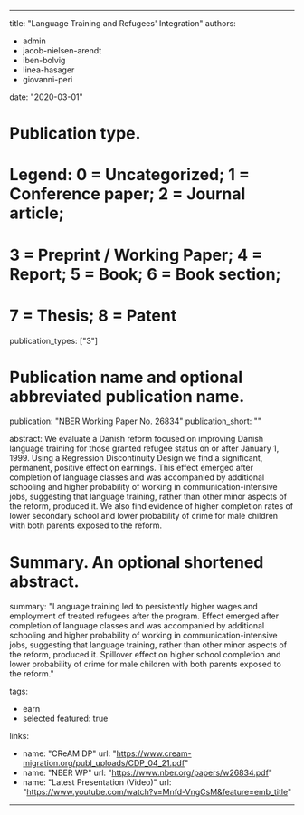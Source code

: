 
---
title: "Language Training and Refugees' Integration"
authors: 
- admin
- jacob-nielsen-arendt
- iben-bolvig
- linea-hasager
- giovanni-peri

date: "2020-03-01"

# Publication type.
# Legend: 0 = Uncategorized; 1 = Conference paper; 2 = Journal article;
# 3 = Preprint / Working Paper; 4 = Report; 5 = Book; 6 = Book section;
# 7 = Thesis; 8 = Patent
publication_types: ["3"]

# Publication name and optional abbreviated publication name.
publication: "NBER Working Paper No. 26834"
publication_short: ""

abstract: We evaluate a Danish reform focused on improving Danish language training for those granted refugee  status  on  or  after  January  1,  1999.   Using  a  Regression  Discontinuity  Design  we  find  a significant,  permanent,  positive effect on earnings. This effect emerged after completion of language classes and was accompanied by additional schooling and higher probability of working in communication-intensive jobs, suggesting that language training, rather than other minor aspects of the reform, produced it. We also find evidence of higher completion rates of lower secondary school and lower probability of crime for male children with both parents exposed to the reform.

# Summary. An optional shortened abstract.
summary: "Language training led to persistently higher wages and employment of treated refugees after the program. Effect emerged after completion of language classes and was accompanied by additional schooling and higher probability of working in communication-intensive jobs, suggesting that language training, rather than other minor aspects of the reform, produced it. Spillover effect on higher school completion and lower probability of crime for male children with both parents exposed to the reform."

tags:
- earn
- selected
featured: true

links:
  - name: "CReAM DP"
    url: "https://www.cream-migration.org/publ_uploads/CDP_04_21.pdf"
  - name: "NBER WP"
    url: "https://www.nber.org/papers/w26834.pdf"
  - name: "Latest Presentation (Video)"
    url: "https://www.youtube.com/watch?v=Mnfd-VngCsM&feature=emb_title"




---
